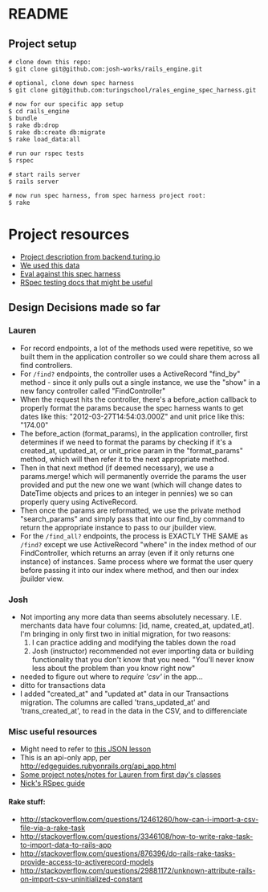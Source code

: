 # README

## Project setup

```shell
# clone down this repo:
$ git clone git@github.com:josh-works/rails_engine.git

# optional, clone down spec harness
$ git clone git@github.com:turingschool/rales_engine_spec_harness.git

# now for our specific app setup
$ cd rails_engine
$ bundle
$ rake db:drop
$ rake db:create db:migrate
$ rake load_data:all

# run our rspec tests
$ rspec

# start rails server
$ rails server

# now run spec harness, from spec harness project root:
$ rake
```

# Project resources

- [Project description from backend.turing.io](http://backend.turing.io/module3/projects/rails_engine)
- [We used this data]( https://github.com/turingschool-examples/sales_engine/tree/master/data)
- [Eval against this spec harness](https://github.com/turingschool/rales_engine_spec_harness)
- [RSpec testing docs that might be useful](https://github.com/rspec/rspec-rails#have_http_status)



## Design Decisions made so far

### Lauren
- For record endpoints, a lot of the methods used were repetitive, so we built them in the application controller so we could share them across all find controllers.
- For `/find?` endpoints, the controller uses a ActiveRecord "find_by" method - since it only pulls out a single instance, we use the "show" in a new fancy controller called "FindController"
- When the request hits the controller, there's a before_action callback to properly format the params because the spec harness wants to get dates like this: "2012-03-27T14:54:03.000Z" and unit price like this: "174.00"
- The before_action (format_params), in the application controller, first determines if we need to format the params by checking if it's a created_at, updated_at, or unit_price param in the "format_params" method, which will then refer it to the next appropriate method.
- Then in that next method (if deemed necessary), we use a params.merge! which will permanently override the params the user provided and put the new one we want (which will change dates to DateTime objects and prices to an integer in pennies) we so can properly query using ActiveRecord.
- Then once the params are reformatted, we use the private method "search_params" and simply pass that into our find_by command to return the appropriate instance to pass to our jbuilder view.
- For the `/find_all?` endpoints, the process is EXACTLY THE SAME as `/find?` except we use ActiveRecord "where" in the index method of our FindController, which returns an array (even if it only returns one instance) of instances. Same process where we format the user query before passing it into our index where method, and then our index jbuilder view.

### Josh
- Not importing any more data than seems absolutely necessary. I.E. merchants data have four columns: [id, name, created_at, updated_at]. I'm bringing in only first two in initial migration, for two reasons:
  1. I can practice adding and modifying the tables down the road
  2. Josh (instructor) recommended not ever importing data or building functionality that you don't know that you need. "You'll never know less about the problem than you know right now"
- needed to figure out where to _require 'csv'_ in the app...
- ditto for transactions data
- I added "created_at" and "updated at" data in our Transactions migration. The columns are called 'trans_updated_at' and 'trans_created_at', to read in the data in the CSV, and to differenciate

### Misc useful resources

- Might need to refer to [this JSON lesson](http://backend.turing.io/module3/lessons/json_fundementals)
- This is an api-only app, per http://edgeguides.rubyonrails.org/api_app.html
- [Some project notes/notes for Lauren from first day's classes](https://gist.github.com/josh-works/d1bfafccc392fee2cee5a2ecf61efc56)
- [Nick's RSpec guide](https://gist.github.com/NicholasJacques/6bf2a7733055844e6b5e6a73025726bc)

#### Rake stuff:
- http://stackoverflow.com/questions/12461260/how-can-i-import-a-csv-file-via-a-rake-task
- http://stackoverflow.com/questions/3346108/how-to-write-rake-task-to-import-data-to-rails-app
- http://stackoverflow.com/questions/876396/do-rails-rake-tasks-provide-access-to-activerecord-models
- http://stackoverflow.com/questions/29881172/unknown-attribute-rails-on-import-csv-uninitialized-constant
